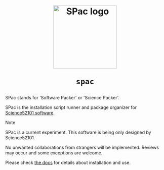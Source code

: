 <h1 align = center>
<image src = './docs/spac_logo.png' width = 200 alt = 'SPac logo' />

<code>spac</code>
</h1>

SPac stands for 'Software Packer' or 'Science Packer'.

SPac is the installation script runner and package organizer for [Science52101 software](https://github.com/Science52101).

> [!NOTE]
> SPac is a current experiment.
> This software is being only designed by Science52101.
> 
> No unwanted collaborations from strangers will be implemented.
> Reviews may occur and some exceptions are welcome.

Please check [the docs](./docs/begin.md) for details about installation and use.
